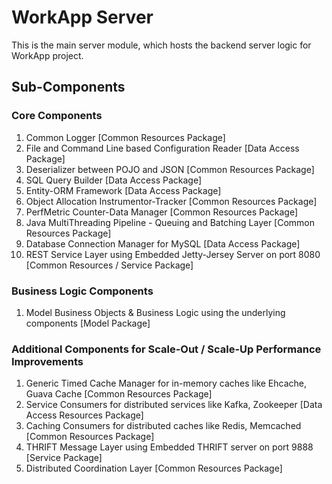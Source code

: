 # WorkApp Server

This is the main server module, which hosts the backend server logic for WorkApp project. 

## Sub-Components

### Core Components

  1. Common Logger [Common Resources Package]
  2. File and Command Line based Configuration Reader [Data Access Package]
  3. Deserializer between POJO and JSON [Common Resources Package]
  4. SQL Query Builder [Data Access Package]
  5. Entity-ORM Framework  [Data Access Package]  
  6. Object Allocation Instrumentor-Tracker [Common Resources Package]
  7. PerfMetric Counter-Data Manager [Common Resources Package]  
  8. Java MultiThreading Pipeline - Queuing and Batching Layer [Common Resources Package]
  9. Database Connection Manager for MySQL [Data Access Package]
  10. REST Service Layer using Embedded Jetty-Jersey Server on port 8080 [Common Resources / Service Package]

### Business Logic Components

  1. Model Business Objects & Business Logic using the underlying components [Model Package]

### Additional Components for Scale-Out / Scale-Up Performance Improvements

  1. Generic Timed Cache Manager for in-memory caches like Ehcache, Guava Cache [Common Resources Package]
  2. Service Consumers for distributed services like Kafka, Zookeeper [Data Access Resources Package]  
  3. Caching Consumers for distributed caches like Redis, Memcached [Common Resources Package]  
  4. THRIFT Message Layer using Embedded THRIFT server on port 9888 [Service Package] 
  5. Distributed Coordination Layer [Common Resources Package]  
